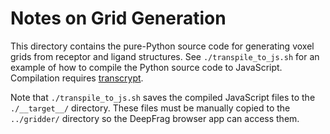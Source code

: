 # Notes on Grid Generation

This directory contains the pure-Python source code for generating voxel grids
from receptor and ligand structures. See `./transpile_to_js.sh` for an example
of how to compile the Python source code to JavaScript. Compilation requires
[transcrypt](https://www.transcrypt.org/).

Note that `./transpile_to_js.sh` saves the compiled JavaScript files to the
`./__target__/` directory. These files must be manually copied to the
`../gridder/` directory so the DeepFrag browser app can access them.

